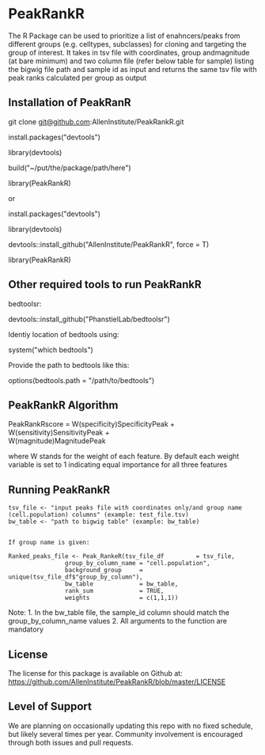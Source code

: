 # PeakRankR

The R Package can be used to prioritize a list of enahncers/peaks from different groups (e.g. celltypes, subclasses) for cloning and targeting the group of interest. It takes in tsv file with coordinates, group andmagnitude (at bare minimum) and two column file (refer below table for sample) listing the bigwig file path and sample id as input and returns the same tsv file with peak ranks calculated per group as output

## Installation of PeakRanR

git clone git@github.com:AllenInstitute/PeakRankR.git

install.packages("devtools")

library(devtools)

build("~/put/the/package/path/here")

library(PeakRankR)

or

install.packages("devtools")

library(devtools)

devtools::install_github("AllenInstitute/PeakRankR", force = T)

library(PeakRankR)

## Other required tools to run PeakRankR

bedtoolsr:

devtools::install_github("PhanstielLab/bedtoolsr")

Identiy location of bedtools using:

system("which bedtools")

Provide the path to bedtools like this:

options(bedtools.path = "/path/to/bedtools")

## PeakRankR Algorithm

PeakRankRscore  =  W(specificity)SpecificityPeak +
      	           W(sensitivity)SensitivityPeak +	 
      		   W(magnitude)MagnitudePeak


where W stands for the weight of each feature. By default each weight variable is set to 1 indicating equal importance for all three features

## Running PeakRankR

```
tsv_file <- "input peaks file with coordinates only/and group name (cell.population) columns" (example: test_file.tsv)
bw_table <- "path to bigwig table" (example: bw_table)


If group name is given:

Ranked_peaks_file <- Peak_RankeR(tsv_file_df         = tsv_file,
				group_by_column_name = "cell.population",
				background_group     = unique(tsv_file_df$"group_by_column"),
				bw_table             = bw_table, 
				rank_sum             = TRUE,
				weights              = c(1,1,1))

```


Note: 1. In the bw_table file, the sample_id column should match the group_by_column_name values
      2. All arguments to the function are mandatory

       
## License
The license for this package is available on Github at: https://github.com/AllenInstitute/PeakRankR/blob/master/LICENSE

## Level of Support
We are planning on occasionally updating this repo with no fixed schedule, but likely several times per year. Community involvement is encouraged through both issues and pull requests. 

        

        
